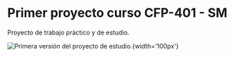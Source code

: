 # Primer proyecto curso CFP-401 - SM

Proyecto de trabajo práctico y de estudio.

 ![Primera versión del proyecto de estudio.](/pizze-v1.jpg){width='100px'} 